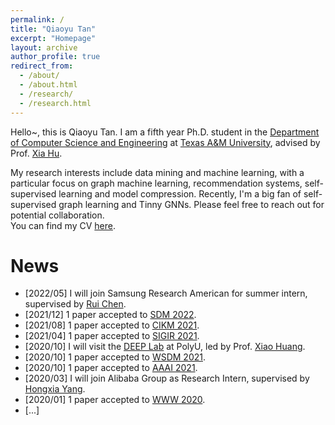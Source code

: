 ```yaml
---
permalink: /
title: "Qiaoyu Tan"
excerpt: "Homepage"
layout: archive
author_profile: true
redirect_from: 
  - /about/
  - /about.html
  - /research/
  - /research.html
---
```


Hello~, this is Qiaoyu Tan. I am a fifth year Ph.D. student in the [Department of Computer Science and Engineering](https://engineering.tamu.edu/cse/index.html) at [Texas A&M University](https://www.tamu.edu/), advised by Prof. [Xia Hu](https://cs.rice.edu/~xh37/index.html).
<!-- I received my B.Eng degree from School of Computer Science and Technology, Southwest University, supervised by Professor [Guoxian Yu](http://www.sdu-idea.cn/). -->
My research interests include data mining and machine learning, with a particular focus on graph machine learning, recommendation systems, self-supervised learning and model compression. Recently, I'm a big fan of self-supervised graph learning and Tinny GNNs. Please feel free to reach out for potential collaboration.  
You can find my CV [here](https://qiaoyu-tan.github.io/files/paper1.pdf).

<!-- Starting in Fall 2022, I will be an available on job market.   -->

# News
* \[2022/05\] I will join Samsung Research American for summer intern, supervised by [Rui Chen](https://scholar.google.com/citations?user=ngVttWUAAAAJ&hl=en). 
* \[2021/12\] 1 paper accepted to [SDM 2022](https://www.siam.org/conferences/cm/program/accepted-papers/sdm22-accepted-papers). 
* \[2021/08\] 1 paper accepted to [CIKM 2021](https://www.cikm2021.org/accepted-papers). 
* \[2021/04\] 1 paper accepted to [SIGIR 2021](https://sigir.org/sigir2021/accepted-papers/). 
* \[2020/10\] I will visit the [DEEP Lab](https://www4.comp.polyu.edu.hk/~xiaohuang/DEEP_lab.html) at PolyU, led by Prof. [Xiao Huang](https://www4.comp.polyu.edu.hk/~xiaohuang/index.html).   
* \[2020/10\] 1 paper accepted to [WSDM 2021](https://www.wsdm-conference.org/2021/index.php). 
* \[2020/10\] 1 paper accepted to [AAAI 2021](https://aaai.org/Conferences/AAAI-21/). 
* \[2020/03\] I will join Alibaba Group as Research Intern, supervised by [Hongxia Yang](https://sites.google.com/site/hystatistics/).
* \[2020/01\] 1 paper accepted to [WWW 2020](https://www2020.thewebconf.org/). 
* \[...\] 

# 
